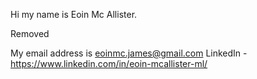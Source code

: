 Hi my name is Eoin Mc Allister. 

Removed

My email address is eoinmc.james@gmail.com
LinkedIn - https://www.linkedin.com/in/eoin-mcallister-ml/
